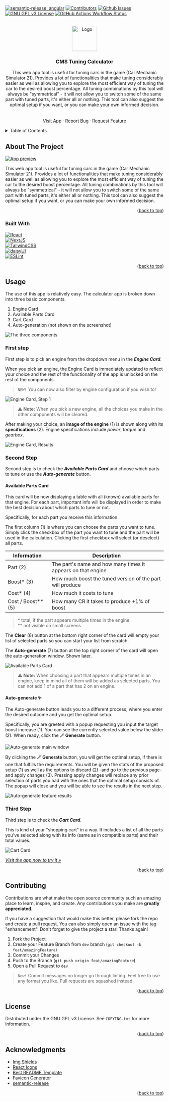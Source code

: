 <!-- Improved compatibility of back to top link: See: https://github.com/othneildrew/Best-README-Template/pull/73 -->
<h1><a name="readme-top"></a></h1>

<!-- PROJECT SHIELDS -->
<!--
*** I'm using markdown "reference style" links for readability.
*** Reference links are enclosed in brackets [ ] instead of parentheses ( ).
*** See the bottom of this document for the declaration of the reference variables
*** for contributors-url, forks-url, etc. This is an optional, concise syntax you may use.
*** https://www.markdownguide.org/basic-syntax/#reference-style-links
-->
[![semantic-release: angular](https://img.shields.io/badge/semantic--release-angular-e10079?logo=semantic-release)][semantic-release-url]
[![Contributors](https://img.shields.io/github/contributors/tryphonx/cms-tuning-calculator)](https://github.com/tryphonx/cms-tuning-calculator/graphs/contributors)
[![Github Issues](https://img.shields.io/github/issues/tryphonx/cms-tuning-calculator)](https://github.com/tryphonx/cms-tuning-calculator/issues)
[![GNU GPL v3 License](https://img.shields.io/github/license/tryphonx/cms-tuning-calculator)](https://github.com/tryphonx/cms-tuning-calculator/blob/main/COPYING.txt)
[![GitHub Actions Workflow Status](https://img.shields.io/github/actions/workflow/status/tryphonx/cms-tuning-calculator/prod-deploy.yml)](https://github.com/tryphonx/cms-tuning-calculator/actions/workflows/prod-deploy.yml)

<!-- PROJECT LOGO -->
<br />
<div align="center">
  <a href="https://github.com/Tryphonx/cms-Tuning-Calculator">
    <img src="images/logo.png" alt="Logo" width="80" height="80">
  </a>

<h3 align="center">CMS Tuning Calculator</h3>

  <p align="center">
    This web app tool is useful for tuning cars in the game (Car Mechanic Simulator 21). Provides a lot of functionalities that make tuning considerably easier as well as allowing you to explore the most efficient way of tuning the car to the desired boost percentage. All tuning combinations by this tool will always be "symmetrical" - it will not allow you to switch some of the same part with tuned parts, it's either all or nothing. This tool can also suggest the optimal setup if you want, or you can make your own informed decision.
    <br />
    <!--
		<a href="https://github.com/Tryphonx/cms-Tuning-Calculator/docs/"><strong>Explore the docs »</strong></a>
		-->
    <br />
    <br />
    <a href="https://tryphonx.github.io/CMS-Tuning-Calculator/">Visit App</a>
    ·
    <a href="https://github.com/Tryphonx/cms-Tuning-Calculator/issues">Report Bug</a>
    ·
    <a href="https://github.com/Tryphonx/cms-Tuning-Calculator/issues">Request Feature</a>
  </p>
</div>

<!-- TABLE OF CONTENTS -->
<details>
  <summary>Table of Contents</summary>
  <ol>
    <li>
      <a href="#about-the-project">About The Project</a>
      <ul>
        <li><a href="#built-with">Built With</a></li>
      </ul>
    </li>
    <li>
      <a href="#usage">Usage</a>
      <ul>
        <li><a href="#first-step">First Step</a></li>
        <li><a href="#second-step">Second Step</a></li>
        <li><a href="#third-step">Third Step</a></li>
      </ul>
    </li>
    <li><a href="#roadmap">Roadmap</a></li>
    <li><a href="#contributing">Contributing</a></li>
    <li><a href="#license">License</a></li>
    <li><a href="#acknowledgments">Acknowledgments</a></li>
  </ol>
</details>

<!-- ABOUT THE PROJECT -->
## About The Project

[![App preview][app-url]](https://tryphonx.github.io/CMS-Tuning-Calculator/)

This web app tool is useful for tuning cars in the game (Car Mechanic Simulator 21). Provides a lot of functionalities that make tuning considerably easier as well as allowing you to explore the most efficient way of tuning the car to the desired boost percentage. All tuning combinations by this tool will always be "symmetrical" - it will not allow you to switch some of the same part with tuned parts, it's either all or nothing. This tool can also suggest the optimal setup if you want, or you can make your own informed decision.

<p align="right">(<a href="#readme-top">back to top</a>)</p>

### Built With

[![React][React.js]][React-url]  
[![NextJS][Next-icon]][Next-url]  
[![TailwindCSS][Tailwind-icon]][Tailwind-url]  
[![daisyUI][daisyUI-icon]][daisyUI-url]  
[![ESLint][ESLint]][ESLint-url]  

<p align="right">(<a href="#readme-top">back to top</a>)</p>

<!-- USAGE INSTRUCTIONS -->
## Usage

The use of this app is relatively easy. The calculator app is broken down into three basic components.

1. Engine Card
2. Available Parts Card
3. Cart Card
4. Auto-generation (not shown on the screenshot)

![The three components](images/v2/main-instructions.png)

### First step

First step is to pick an engine from the dropdown menu in the **_Engine Card_**.

When you pick an engine, the Engine Card is immediately updated to reflect your choice and the rest of the functionality of the app is unlocked on the rest of the components.

> `NEW!` You can now also filter by engine configuration if you wish to!

![Engine Card, Step 1](images/v2/engine-dropdown.png)

> **⚠️ Note:** When you pick a new engine, all the choices you make in the other components will be cleared.

After making your choice, an **image of the engine** (1) is shown along with its **specifications** (2). Engine specifications include _power_, _torque_ and _gearbox_.

![Engine Card, Results](images/v2/engine-post-pick.png)

### Second Step

Second step is to check the _**Available Parts Card**_ and choose which parts to tune or use the _**Auto-generate**_ button.

#### Available Parts Card

This card will be now displaying a table with all (known) available parts for that engine. For each part, important info will be displayed in order to make the best decision about which parts to tune or not.

Specifically, for each part you receive this information:

The first column (1) is where you can choose the parts you want to tune. Simply click the checkbox of the part you want to tune and the part will be used in the calculation. Clicking the first checkbox will select (or deselect) all parts.

| Information          | Description                                                  |
| -------------------- | ------------------------------------------------------------ |
| Part (2)             | The part's name and how many times it appears on that engine |
| Boost\* (3)          | How much boost the tuned version of the part will produce    |
| Cost\* (4)           | How much it costs to tune                                    |
| Cost / Boost\*\* (5) | How many CR it takes to produce +1% of boost                 |

> \* total, if the part appears multiple times in the engine  
> \*\* not visible on small screens

The **Clear** (6) button at the bottom right corner of the card will empty your list of selected parts so you can start your list from scratch.

The **Auto-generate** (7) button at the top right corner of the card will open the auto-generation window. Shown later.

![Available Parts Card](images/v2/compatible-parts-main.png)

> **⚠️  Note:** When choosing a part that appears multiple times in an engine, keep in mind all of them will be added as selected parts. You can not add 1 of a part that has 2 on an engine.

#### Auto-generate ✨

The Auto-generate button leads you to a different process, where you enter the desired outcome and you get the optimal setup.

Specifically, you are greeted with a popup requesting you input the target boost increase (1). You can see the currently selected value below the slider (2). When ready, click the **🪄 Generate** button.

![Auto-generate main window](images/v2/auto-generate-1.png)

By clicking the **🪄 Generate** button, you will get the optimal setup, if there is one that fulfills the requirements. You will be given the stats of the proposed setup (1) as well as the options to discard (2) -and go to the previous page- and apply changes (3). Pressing apply changes will replace any prior selection of parts you had with the ones that the optimal setup consists of. The popup will close and you will be able to see the results in the next step.

![Auto-generate feature results](images/v2/auto-generate-2.png)

### Third Step

Third step is to check the _**Cart Card**_.

This is kind of your "shopping cart" in a way. It includes a list of all the parts you've selected along with its info (same as in compatible parts) and their total values.

![Cart Card](images/v2/selected-parts-main.png)

_[Visit the app now to try it »](https://tryphonx.github.io/CMS-Tuning-Calculator/)_

<p align="right">(<a href="#readme-top">back to top</a>)</p>

<!-- ROADMAP -->
<!-- ## Roadmap

- [x] Add suggested setups based on required boost
- [x] Add sorting functionality to the tables

See the [open issues](https://github.com/Tryphonx/cms-Tuning-Calculator/issues) for a full list of proposed features (and known issues).

<p align="right">(<a href="#readme-top">back to top</a>)</p> -->

<!-- CONTRIBUTING -->
## Contributing

Contributions are what make the open source community such an amazing place to learn, inspire, and create. Any contributions you make are **greatly appreciated**.

If you have a suggestion that would make this better, please fork the repo and create a pull request. You can also simply open an issue with the tag "enhancement".
Don't forget to give the project a star! Thanks again!

1. Fork the Project
2. Create your Feature Branch from `dev` branch (`git checkout -b feat/amazingFeature`)
3. Commit your Changes
4. Push to the Branch (`git push origin feat/amazingFeature`)
5. Open a Pull Request to `dev`

> `New!` Commit messages no longer go through linting. Feel free to use any format you like. Pull requests are squashed instead.

<p align="right">(<a href="#readme-top">back to top</a>)</p>

<!-- LICENSE -->
## License

Distributed under the GNU GPL v3 License. See `COPYING.txt` for more information.

<p align="right">(<a href="#readme-top">back to top</a>)</p>

<!-- ACKNOWLEDGMENTS -->
## Acknowledgments

- [Img Shields](https://shields.io)
- [React Icons](https://react-icons.github.io/react-icons)
- [Best README Template](https://github.com/othneildrew/Best-README-Template)
- [Favicon Generator](https://favicon.io/favicon-generator/)
- [semantic-release][semantic-release-url]

<p align="right">(<a href="#readme-top">back to top</a>)</p>

<!-- MARKDOWN LINKS & IMAGES -->
<!-- https://www.markdownguide.org/basic-syntax/#reference-style-links -->
[semantic-release-url]: https://github.com/semantic-release/semantic-release
[app-url]: images/v2/main-app-screenshot.png
[React.js]: https://img.shields.io/badge/React-20232A?style=for-the-badge&logo=react&logoColor=61DAFB
[React-url]: https://reactjs.org/
[Next-icon]: https://img.shields.io/badge/Next.js-000000?style=for-the-badge&logo=nextdotjs&logoColor=white
[Next-url]: https://nextjs.org/
[Tailwind-icon]: https://img.shields.io/badge/TailwindCSS-06B6D4?style=for-the-badge&logo=tailwindcss&logoColor=white
[Tailwind-url]: https://tailwindcss.com/
[daisyUi-icon]: https://img.shields.io/badge/daisyUI-5A0EF8?style=for-the-badge&logo=daisyui&logoColor=white
[daisyUi-url]: https://daisyui.com/
[ESLint]: https://img.shields.io/badge/ESLint-18191a?style=for-the-badge&logo=eslint&logoColor=%234B32C3
[ESLint-url]: https://eslint.org/
